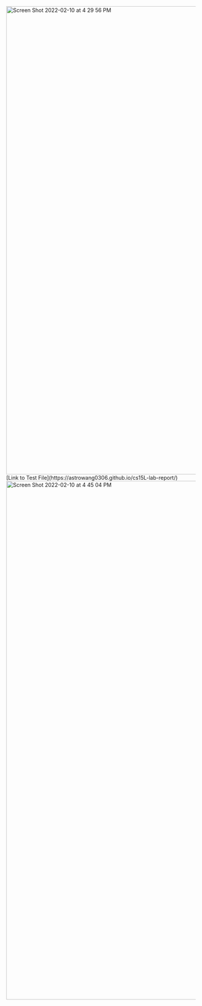 <img width="1243" alt="Screen Shot 2022-02-10 at 4 29 56 PM" src="https://user-images.githubusercontent.com/97696773/153521624-36370280-04f2-440e-beb1-cbefe61a7b93.png">
[Link to Test File](https://astrowang0306.github.io/cs15L-lab-report/)
<img width="1377" alt="Screen Shot 2022-02-10 at 4 45 04 PM" src="https://user-images.githubusercontent.com/97696773/153522452-e410d95f-1e06-4db9-845f-6dacd8df0592.png">

